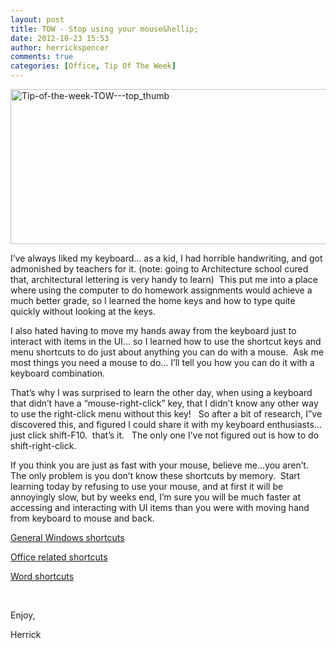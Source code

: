 ```yaml
---
layout: post
title: TOW - Stop using your mouse&hellip;
date: 2012-10-23 15:53
author: herrickspencer
comments: true
categories: [Office, Tip Of The Week]
---
```

<p><a href="/{{ site.postMedia }}/2012/10/tip-of-the-week-tow-top_thumb.jpg"><img style="background-image:none;padding-left:0;padding-right:0;display:inline;padding-top:0;border-width:0;" title="Tip-of-the-week-TOW---top_thumb" border="0" alt="Tip-of-the-week-TOW---top_thumb" src="/{{ site.postMedia }}/2012/10/tip-of-the-week-tow-top_thumb_thumb.jpg" width="817" height="248"></a></p> <p>I’ve always liked my keyboard… as a kid, I had horrible handwriting, and got admonished by teachers for it. (note: going to Architecture school cured that, architectural lettering is very handy to learn)&nbsp; This put me into a place where using the computer to do homework assignments would achieve a much better grade, so I learned the home keys and how to type quite quickly without looking at the keys.</p> <p>I also hated having to move my hands away from the keyboard just to interact with items in the UI… so I learned how to use the shortcut keys and menu shortcuts to do just about anything you can do with a mouse.&nbsp; Ask me most things you need a mouse to do… I’ll tell you how you can do it with a keyboard combination.</p> <p>That’s why I was surprised to learn the other day, when using a keyboard that didn’t have a “mouse-right-click” key, that I didn’t know any other way to use the right-click menu without this key!&nbsp;&nbsp; So after a bit of research, I”ve discovered this, and figured I could share it with my keyboard enthusiasts…&nbsp; just click shift-F10.&nbsp; that’s it.&nbsp;&nbsp; The only one I’ve not figured out is how to do shift-right-click.&nbsp; </p> <p>If you think you are just as fast with your mouse, believe me…you aren’t. The only problem is you don’t know these shortcuts by memory.&nbsp; Start learning today by refusing to use your mouse, and at first it will be annoyingly slow, but by weeks end, I’m sure you will be much faster at accessing and interacting with UI items than you were with moving hand from keyboard to mouse and back.</p> <p><a href="http://support.microsoft.com/kb/126449">General Windows shortcuts</a></p> <p><a href="http://office.microsoft.com/en-us/help/CH010117854.aspx">Office related shortcuts</a></p> <p><a href="http://support.microsoft.com/kb/290938#top">Word shortcuts</a></p> <p>&nbsp;</p> <p>Enjoy,</p> <p>Herrick</p>
